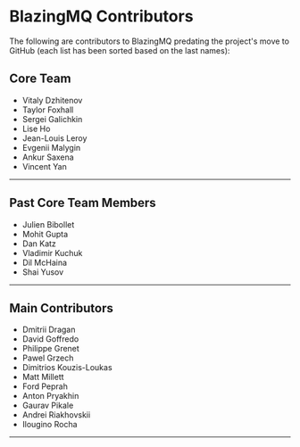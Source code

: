 # BlazingMQ Contributors

The following are contributors to BlazingMQ predating the project's move to
GitHub (each list has been sorted based on the last names):

## Core Team

- Vitaly Dzhitenov
- Taylor Foxhall
- Sergei Galichkin
- Lise Ho
- Jean-Louis Leroy
- Evgenii Malygin
- Ankur Saxena
- Vincent Yan

---

## Past Core Team Members

- Julien Bibollet
- Mohit Gupta
- Dan Katz
- Vladimir Kuchuk
- Dil McHaina
- Shai Yusov

---

## Main Contributors

- Dmitrii Dragan
- David Goffredo
- Philippe Grenet
- Pawel Grzech
- Dimitrios Kouzis-Loukas
- Matt Millett
- Ford Peprah
- Anton Pryakhin
- Gaurav Pikale
- Andrei Riakhovskii
- Ilougino Rocha

---
